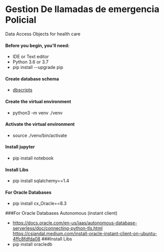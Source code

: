 # Gestion De llamadas de emergencia Policial
Data Access Objects for health care

#### Before you begin, you’ll need:
* IDE or Text editor 
* Python 3.6 or 3.7
* pip install --upgrade pip

#### Create database schema
* [dbscripts](dbscripts.sql)

#### Create the virtual environment
* python3 -m venv ./venv

#### Activate the virtual environment
* source ./venv/bin/activate

#### Install jupyter
* pip install notebook 

#### Install Libs
* pip install sqlalchemy==1.4

#### For Oracle Databases
* pip install cx_Oracle==8.3

###For Oracle Databases Autonomous (instant client)
* https://docs.oracle.com/en-us/iaas/autonomous-database-serverless/doc/connecting-python-tls.html https://csiandal.medium.com/install-oracle-instant-client-on-ubuntu-4ffc8fdfda08
###Install Libs
* pip install oracledb
